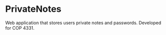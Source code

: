 # PrivateNotes
Web application that stores users private notes and passwords. Developed for COP 4331.
